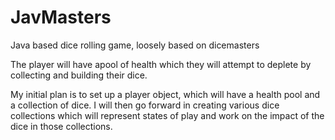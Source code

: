 # JavMasters
Java based dice rolling game, loosely based on dicemasters

The player will have apool of health which they will attempt to deplete by collecting and building their dice.

My initial plan is to set up a player object, which will have a health pool and a collection of dice.
I will then go forward in creating various dice collections which will represent states of play and work on the impact of the dice in those collections.
